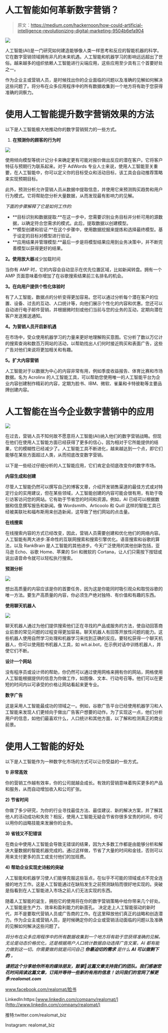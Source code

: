 # 人工智能如何革新数字营销？

> 原文：<https://medium.com/hackernoon/how-could-artificial-intelligence-revolutionizing-digital-marketing-9504b6efa904>

![](img/d922aae3d4b6e947f3440900a43743d1.png)

人工智能(AI)是一门研究如何建造能够像人类一样思考和反应的智能机器的科学。它在数字营销领域拥有非凡的未来机遇。人工智能和机器学习的影响远远超出了世俗。越来越多的组织依赖人工智能进行尖端应用，这些应用至少具有三个首要好处之一。

作为企业主或营销人员，是时候找出你的企业面临的问题以及准确的见解如何解决这些问题了。将分布在众多应用程序中的所有数据收集到一个地方将有助于您获得准确的洞察力。

# 使用人工智能提升数字营销效果的方法

以下是人工智能极大地推动你的数字营销努力的一些方式。

1.  **在预测你的顾客的行为时**

![](img/22a166e2a7d0946c556f50fa1974799d.png)

使用倾向模型等统计记分卡来确定更有可能对报价做出反应的潜在客户。它将客户特征与预期行为联系起来。对于 AdWords 专业人士来说，使用人工智能至关重要，在人工智能中，你可以定义你的目标受众和活动目标，该工具会自动推荐策略来实现预期目标。

此外，预测分析允许营销人员从数据中提取信息，并使用它来预测购买趋势和用户行为模式。它将帮助您分析大量数据，从而发现最有影响力的见解。

*下面的步骤解释了它是如何工作的:*

*   **目标识别和数据提取:**在这一步中，您需要识别业务目标并分析可用的源数据，以确定符合您需求的模式。此后，提取数据以创建模型。
*   **模型创建和验证:**在这个步骤中，使用数据挖掘来提炼和选择最终模型。基于设定的目标对模型进行验证。
*   **应用结果并管理模型:**最后一步是将模型结果应用到业务决策中，并不断完善模型以获得更好的结果。

**2。使用放大器**减少加载时间

当你有 AMP 时，它的内容会自动显示在优先位置区域，比如新闻转盘。拥有一个 AMP 页面意味着你增加了在谷歌搜索结果前三名排名的机会。

**3。在向用户提供个性化体验时**

有了人工智能，数据点的分析变得更加容易。您可以通过分析每个潜在客户的位置、设备、过去的互动、人口统计等，向他们展示个性化的内容和优惠。您还可以自动进行电子邮件营销，并根据微时刻或他们当前与您的业务的互动，定期向潜在客户发送推送通知。

**4。为营销人员开启新机遇**

在市场中，受众使用机器学习的力量来更好地理解购买意图。它分析了数以万亿计的搜索查询和数百万网站的活动，以帮助找出人们何时接近购买和表面广告，这些广告对他们来说将更加相关和有趣。

**5。扩大内容营销**

人工智能对于以数据为中心的内容非常有用，例如季度收益报告、体育比赛和市场数据。名为 Acrolinx 的人工智能工具，可以帮助您使用唯一的人工智能平台为企业内容创建制作精彩的内容，定期为脸书、IBM、微软、雀巢和卡特彼勒等主要品牌创建内容。

# 人工智能在当今企业数字营销中的应用

![](img/b315376a402e9eb5c9ee5971604a2bec.png)

在过去，营销人员不知何故不愿意将人工智能(AI)纳入他们的数字营销战略。但现在他们在使用人工智能方面已经获得了更多的信心，因为相对于它所能提供的结果，它的模糊性已经减少了。人工智能工具不断进化，越来越达到一个点，即它们能够在某些方面超过人类，从而彻底改变数字营销。

以下是一些经过仔细分析的人工智能应用，它们肯定会彻底改变你的数字市场。

**内容生成和创建**

尽管人工智能仍然可以撰写自己的博客文章，介绍开发销售渠道的最佳方式或对特定行业的实用建议，但在某些领域，人工智能创建的内容可能会很有用，有助于吸引访客访问您的网站。它有助于节省您的时间和资源。例如，AI 已经可以根据数据和信息撰写报告和新闻。像 Wordsmith、Articoolo 和 Quill 这样的智能工具已经被美联社和福布斯用来创造新闻，这导致了他们网站的点击量。

**在线搜索**

在线搜索内容的方式已经改变，因此，营销人员需要创建和优化他们的网络内容。人工智能有两大进步:革命性的互联网搜索和搜索引擎优化。语音搜索和谷歌的算法，以及 RankBrain 是人工智能的其他进步。今天广泛使用的其他创新包括，亚马逊 Echo、谷歌 Home、苹果的 Siri 和微软的 Cortana，让人们只需按下按钮或说出语音命令就可以轻松执行搜索。

**预测分析**

![](img/9b11316bdc27084eb0ae4b03cc72a61f.png)

想出高质量的内容应该是你的首要任务，因为这是你能同时吸引观众和取悦谷歌的唯一方法。要生产高质量的内容，你必须生产绝对独特、有价值和有趣的东西。

**使用聊天机器人**

![](img/c4aeb92eb881c5ee20100eef8cbc0460.png)

聊天机器人通过为他们提供搜索他们正在寻找的产品或服务的方法，使自动回答商业前景的常见问题的过程变得更加容易。聊天机器人有回答开放性问题的能力。这些机器人使用自然学习处理和机器学习来找到正确的反应。要轻松获得一个聊天机器人，你可以使用脸书机器人工具，如 wit.ai.bot，在示例对话中训练机器人，并使它们不断。

**设计一个网站**

没有程序员或设计师的帮助，你仍然可以通过使用网格来拥有你的网站，网格使用人工智能根据提供的信息为你做工作，如图像、文本、行动号召等。他们可以在更短的时间内以可承受的价格让网站看起来更专业。

**数字广告**

这是采用人工智能最成功的领域之一。例如，谷歌广告平台已经使用机器学习和人工智能来发现人们更倾向于做出广告客户想要的动作。为了实现这一点，他们分析用户的信息，如他们最喜欢什么，人口统计和其他方面，以了解和检测真正的商业前景。

# 使用人工智能的好处

以下是人工智能作为一种数字化市场的方式可以让你受益的一些方式。

**1)** **非常高效**

你的营销工作越有效率，你的公司就越会成长。有效的营销意味着购买更多的产品和服务，从而自动增加收入和公司扩张。

**2)** **节省时间**

你做了多少研究，为你的行业寻找最佳方法、最佳建议、新的解决方案，并了解其他人的活动成功和失败？相反，使用人工智能无疑会节省你很多宝贵的时间，你可以用你的战略技能来发展你的业务。

**3)** **省钱又不犯错误**

在商业中使用人工智能会导致无错误的结果，因为大多数工作都是由能够分析和解决大量数据的智能机器完成的。通过这样做，节省了大量的时间和金钱，否则可以用来支付更多的员工或支付他们的加班费。

**4)** **帮助企业实现史诗般的突破**

人工智能和机器学习使人们能够克服这些盲点，在似乎不可能的领域或点不完全连接的地方工作。这是人工智能通过在缺陷发生之前预测缺陷而很好地实现的。突破是指看到在人工智能进入市场之前人们无法实现的东西。

随着人工智能的诞生，拥抱它的使用将在你的数字营销策略中给你带来几个好处。人工智能是生产力、效率和盈利能力的新面孔。 决定走上人工智能驱动的新时代，并不是要取代营销人员或广告商的工作。在这里释放他们真正的战略和创造潜力。作为企业主或营销人员，是时候确定你的企业或营销活动面临的问题以及准确的见解如何解决这些问题了。

*将分布在众多应用程序中的所有数据收集到一个地方将有助于您获得准确的见解。无论是动态价格优化，还是根据用户人口统计数据自动选择广告文案，AI 都有能力做到这一切。你需要做的就是问问自己* ***你最迫切的需求*** *是什么* ***AI 可以做剩下的*** *。*

***请把这个分享给你所有的媒体朋友，鼓掌👏这篇文章支持我们的团队。我们感谢您花时间阅读这篇文章，订阅并等待一些新的有用的信息！访问我们的官网了解更多:realomat.com***

www.facebook.com/realomat/脸书

LinkedIn:https:[www.linkedin.com/company/realomat/](http://www.linkedin.com/company/realomat/)

推特:twitter.com/realomat_biz

Instagram: realomat_biz